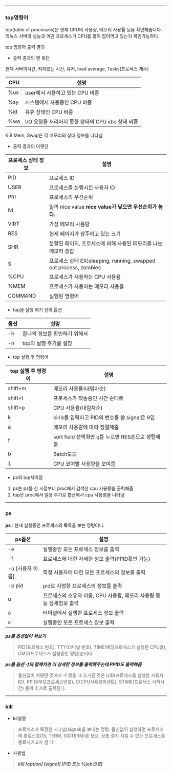 ___
### top명령어
top(table of processes)은 현재 CPU의 사용량, 메모리 사용률 등을 확인해줍니다. 
리눅스 서버의 성능과 어떤 프로세스가 CPU를 많이 잡아먹고 있는지 확인가능하다.

top 명령어 출력 결과

* 출력 결과의 맨 윗단

현재 서버의시간, 켜져있는 시간, 유저, load average, Tasks(프로세스 개수)

CPU |설명
---|---|
%us | user에서 사용하고 있는 CPU 비중
%sy | 시스템에서 사용중인 CPU 비중
%id | 유휴 상태인 CPU 비중
%wa | I/O 요청을 처리하지 못한 상태의 CPU idle 상태 비중

KiB Mem, Swap은 각 메모리의 상태 정보를 나타냄

* 출력 결과의 아랫단

프로세스 상태 정보 | 설명
---|---|
PID | 프로세스 ID|
USER | 프로세스를 실행시킨 사용자 ID
PRI | 프로세스의 우선순위|
NI | 일의 nice value **nice value가 낮으면 우선순위가 높다.**
VIRT | 가상 메모리 사용량
RES | 현재 페이지가 상주하고 있는 크기
SHR | 분할된 페이지, 프로세스에 의해 사용된 메모리를 나눈 메모리 총합
S | 프로세스 상태 EX)sleeping, running, swapped out process, zombies
%CPU | 프로세스가 사용하는 CPU 사용율
%MEM | 프로세스가 사용하는 메모리 사용율
COMMAND | 실행된 명령어

* top을 실행 하기 전의 옵션

옵션 |설명
---|---|
-b | 찰나의 정보를 확인하기 위해서|
-n | top의 실행 주기를 설정

* top 실행 후 명령어

top 실행 후 명령어 | 설명|
---|---|
shift+m | 메모리 사용률(내림차순)|
shift+t | 프로세스가 작동중인 시간 순대로|
shift+p | CPU 사용률(내림차순)|
k | kill k를 입력하고 PID의 번호를 씀 signal은 9임|
a | 메모리 사용량에 따라 정렬해줌
f | sort field 선택화면 q를 누르면 RES순으로 정렬해줌
b | Batch모드
1 | CPU 코어별 사용량을 보여줌

* ps와 top차이점

1) ps는 ps를 한 시점부터 proc에서 검색한 cpu 사용량을 출력해줌
2) top은 proc에서 일정 주기로 합산해서 cpu 사용량을 나타냄
___

### ps

**ps** : 현재 실행중인 프로세스의 목록을 보는 명령어다. 

ps옵션 | 설명
---|---|
-e | 실행중인 모든 프로세스 정보를 출력|
-f | 프로세스에 대한 자세한 정보 출력(PPID확인 가능)|
-u [사용자 이름]| 특정 사용자에 대한 모든 프로세스의 정보를 출력|
-p pid | pid로 지정한 프로세스의 정보를 출력|
u | 프로세스의 소유자 이름, CPU 사용량, 메모리 사용량 등등 상세정보 출력|
a | 터미널에서 실행한 프로세스 정보 출력|
x | 실행중인 모든 프로세스 정보 출력|

***ps를 옵션없이 쳐보기***

>PID(프로세스 번호), TTY(터미널 번호), TIME(해당프로세스가 실행한 CPU양), CMD(프로세스가 실행중인 명령)순이다.

***ps를 옵션 -f와 함꼐치면 더 상세한 정보를 출력해주는데 PPID도 출력해줌***

>옵션없이 쳐봤던 것에서 -f 했을 때 추가된 것은
>UID(프로세스를 실행한 사용자 ID), PPID(부모프로세스번호), C(CPU사용량퍼센트), STIME(프로세스 시작시간) 등이 추가로 출력된다.
___

### kill

* kil설명
>프로세스에 특정한 시그널(signal)을 보내는 명령. 옵션없이 실행하면 프로세스에 종료신호(15, TERM, SIGTERM)을 보냄. 보통 중지 시킬 수 없는 프로세스를 종료시키고자 할 때 

* 사용법
>***kill [option] [signal] [PID 또는 %job번호]*** 
